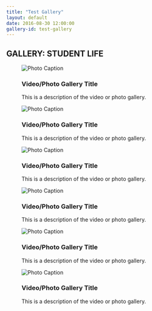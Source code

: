 ```yaml
---
title: "Test Gallery"
layout: default
date: 2016-08-30 12:00:00
gallery-id: test-gallery
---
```


<div class="section-default">
<!--<?php include("../patterns/partials/close-button.html") ?>-->
	<div class="inner-wrapper">
		<h2 class="gallery-title"><span>GALLERY:</span> STUDENT LIFE</h2>
		<section id="gallery" class="gallery owl-carousel">
			<figure class="gallery__item">
			  <img class="gallery__item__image" src="../../assets/img/priority-image.jpg" alt="Photo Caption" />
			  <figcaption>
			    <h3 class="gallery-caption__title">Video/Photo Gallery Title</h3>
			    <p class="gallery-caption__description">This is a description of the video or photo gallery.</p>
			  </figcaption>
			</figure>
			<figure class="gallery__item">
			  <img class="gallery__item__image" src="../../assets/img/priority-image.jpg" alt="Photo Caption" />
			  <figcaption>
			    <h3 class="gallery-caption__title">Video/Photo Gallery Title</h3>
			    <p class="gallery-caption__description">This is a description of the video or photo gallery.</p>
			  </figcaption>
			  </figure>
			  <figure class="gallery__item">
			    <img class="gallery__item__image" src="../../assets/img/priority-image.jpg" alt="Photo Caption" />
			    <figcaption>
			      <h3 class="gallery-caption__title">Video/Photo Gallery Title</h3>
			      <p class="gallery-caption__description">This is a description of the video or photo gallery.</p>
			    </figcaption>
			  </figure>
			  <figure class="gallery__item">
			    <img class="gallery__item__image" src="../../assets/img/priority-image.jpg" alt="Photo Caption" />
			    <figcaption>
			      <h3 class="gallery-caption__title">Video/Photo Gallery Title</h3>
			      <p class="gallery-caption__description">This is a description of the video or photo gallery.</p>
			    </figcaption>
			  </figure>
			  <figure class="gallery__item">
			    <img class="gallery__item__image" src="../../assets/img/priority-image.jpg" alt="Photo Caption" />
			    <figcaption>
			      <h3 class="gallery-caption__title">Video/Photo Gallery Title</h3>
			      <p class="gallery-caption__description">This is a description of the video or photo gallery.</p>
			    </figcaption>
			  </figure>
			  <figure class="gallery__item">
			    <img class="gallery__item__image" src="../../assets/img/priority-image.jpg" alt="Photo Caption" />
			    <figcaption>
			      <h3 class="gallery-caption__title">Video/Photo Gallery Title</h3>
			      <p class="gallery-caption__description">This is a description of the video or photo gallery.</p>
			    </figcaption>
			</figure>
		</section>
	</div>
</div>

